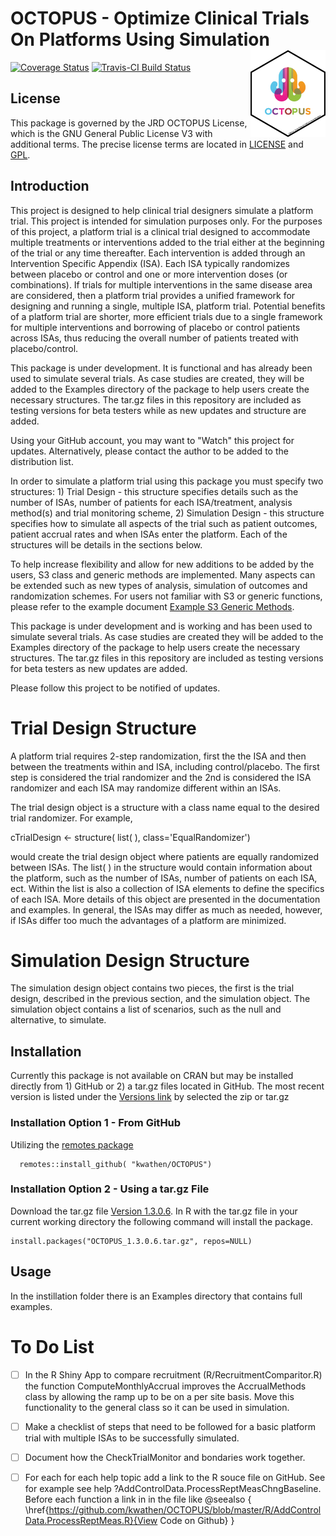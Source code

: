 # OCTOPUS - Optimize Clinical Trials On Platforms Using Simulation  <img src="logo.png" align="right" alt="" width="120" />


[![Coverage Status](https://img.shields.io/codecov/c/github/kwathen/OCTOPUS/master.svg)](https://codecov.io/github/kwathen/OCTOPUS?branch=master)
[![Travis-CI Build Status](https://travis-ci.org/kwathen/OCTOPUS.svg?branch=master)](https://travis-ci.org/kwathen/OCTOPUS)
 
## License 
This package is governed by the JRD OCTOPUS License, which is the GNU General Public License V3 with additional terms. The precise license terms are located in [LICENSE](https://github.com/kwathen/OCTOPUS/blob/master/inst/LICENSE) and [GPL](https://github.com/kwathen/OCTOPUS/blob/master/inst/GPL). 


## Introduction

This project is designed to help clinical trial designers simulate a platform trial.   This project is intended for simulation purposes only.  For the purposes of this project, a platform trial is a clinical trial designed to accommodate multiple treatments or interventions added to the trial either at the beginning of the trial or any time thereafter.   Each intervention is added through an Intervention Specific Appendix (ISA).  Each ISA typically randomizes between placebo or control and one or more intervention doses (or combinations).  If trials for multiple interventions in the same disease area are considered, then a platform trial provides a unified framework for designing and running a single, multiple ISA, platform trial.  Potential benefits of a platform trial are shorter, more efficient trials due to a single framework for multiple interventions and borrowing of placebo or control patients across ISAs, thus reducing the overall number of patients treated with placebo/control.  

This package is under development. It is functional and has already been used to simulate several trials.  As case studies are created, they will be added to the Examples directory of the package to help users create the necessary structures.  The tar.gz files in this repository are included as testing versions for beta testers while as new updates and structure are added. 

Using your GitHub account, you may want to "Watch" this project for updates.   Alternatively, please contact the author to be added to the distribution list.    

In order to simulate a platform trial using this package you must specify two structures: 1) Trial Design - this structure specifies details such as the number of ISAs, number of patients for each ISA/treatment, analysis method(s) and trial monitoring scheme, 2) Simulation Design - this structure specifies how to simulate all aspects of the trial such as patient outcomes, patient accrual rates and when ISAs enter the platform.  Each of the structures will be details in the sections below. 

To help increase flexibility and allow for new additions to be added by the users, S3 class and generic methods are implemented.  Many aspects can be extended such as new types of analysis, simulation of outcomes and randomization schemes.  For users not familiar with S3 or generic functions, please refer to the example document [Example S3 Generic Methods](https://github.com/kwathen/OCTOPUS/blob/master/ExampleS3Class.R).

This package is under development and is working and has been used to simulate several trials.  As case studies are created they will be added to the Examples directory of the package to help users create the necessary structures.  The tar.gz files in this repository are included as testing versions for beta testers as new updates are added. 

Please follow this project to be notified of updates.   

# Trial Design Structure
A platform trial requires 2-step randomization, first the the ISA and then between the treatments within and ISA, including control/placebo.  The first step is considered the trial randomizer and the 2nd is considered the ISA randomizer and each ISA may randomize different within an ISAs.  

The trial design object is a structure with a class name equal to the desired trial randomizer.   For example,

cTrialDesign <- structure( list(  ), class='EqualRandomizer')

would create the trial design object where patients are equally randomized between ISAs.  The list( ) in the structure would contain information about the platform, such as the number of ISAs, number of patients on each ISA, ect.   Within the list is also a collection of ISA elements to define the specifics of each ISA.  More details of this object are presented in the documentation and examples.  In general, the ISAs may differ as much as needed, however, if ISAs differ too much the advantages of a platform are minimized.  
# Simulation Design Structure 

The simulation design object contains two pieces, the first is the trial design, described in the previous section, and the simulation object.  The simulation object contains a list of scenarios, such as the null and alternative, to simulate.    


## Installation 
Currently this package is not available on CRAN but may be installed directly from 1) GitHub or 2) a tar.gz files located in GitHub.  The most recent version is listed under the [Versions link](https://github.com/kwathen/OCTOPUS/releases/tag/Version1.3.0.6) by selected the zip or tar.gz   

### Installation Option 1 - From GitHub
Utilizing the [remotes package](https://remotes.r-lib.org/)

```
  remotes::install_github( "kwathen/OCTOPUS")
```

### Installation Option 2 - Using a tar.gz File

Download the tar.gz file [Version 1.3.0.6](https://github.com/kwathen/OCTOPUS/releases/tag/Version1.3.0.6).
In R with the tar.gz file in your  current working directory the following command will install the package.

```
install.packages("OCTOPUS_1.3.0.6.tar.gz", repos=NULL)
```

## Usage 
In the instillation folder there is an Examples directory that contains full examples. 

# To Do List

- [ ] In the R Shiny App to compare recruitment (R/RecruitmentComparitor.R)  the function ComputeMonthlyAccrual improves the AccrualMethods class by allowing the ramp up to be on a per site basis.  Move this functionality to the general class so it can be used in simulation.

- [ ] Make a checklist of steps that need to be followed for a basic platform trial with multiple ISAs to be successfully simulated.

- [ ] Document how the CheckTrialMonitor and bondaries work together. 


- [ ] For each for each help topic add a link to the R souce file on GitHub.  See for example see help ?AddControlData.ProcessReptMeasChngBaseline.  Before each function a link in in the file like 
@seealso { \href{https://github.com/kwathen/OCTOPUS/blob/master/R/AddControlData.ProcessReptMeas.R}{View Code on Github} }
